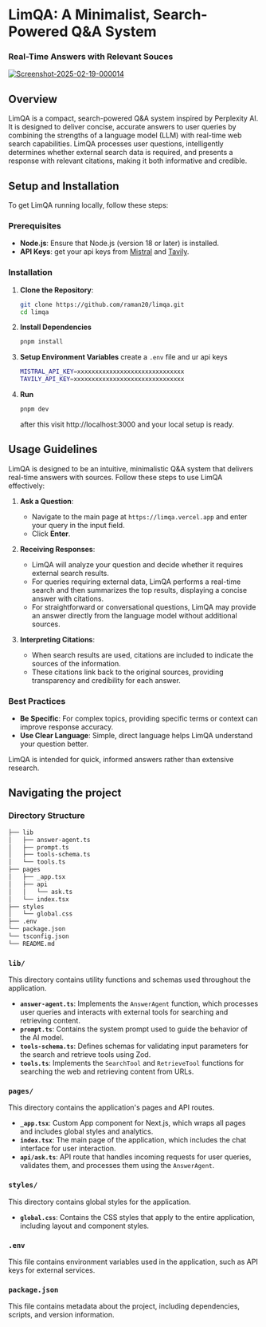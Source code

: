 # LimQA: A Minimalist, Search-Powered Q&A System

### Real-Time Answers with Relevant Souces

<a href="https://ibb.co/yFjZ2955"><img src="https://i.ibb.co/HT8bZSYY/Screenshot-2025-02-19-000014.png" alt="Screenshot-2025-02-19-000014" border="0"></a>

## Overview

LimQA is a compact, search-powered Q&A system inspired by Perplexity AI. It is designed to deliver concise, accurate answers to user queries by combining the strengths of a language model (LLM) with real-time web search capabilities. LimQA processes user questions, intelligently determines whether external search data is required, and presents a response with relevant citations, making it both informative and credible.

## Setup and Installation

To get LimQA running locally, follow these steps:

### Prerequisites

- **Node.js**: Ensure that Node.js (version 18 or later) is installed.
- **API Keys**: get your api keys from [Mistral](https://mistral.ai) and [Tavily](https://tavily.com).

### Installation

1. **Clone the Repository**:
   ```bash
   git clone https://github.com/raman20/limqa.git
   cd limqa
   ```

2. **Install Dependencies**
   ```bash
   pnpm install
   ```

3. **Setup Environment Variables** create a `.env` file and ur api keys
   ```bash
   MISTRAL_API_KEY=xxxxxxxxxxxxxxxxxxxxxxxxxxxxxx
   TAVILY_API_KEY=xxxxxxxxxxxxxxxxxxxxxxxxxxxxxxx
   ```
4. **Run**
   ```bash
   pnpm dev
   ```
   after this visit http://localhost:3000 and your local setup is ready.

## Usage Guidelines

LimQA is designed to be an intuitive, minimalistic Q&A system that delivers real-time answers with sources. Follow these steps to use LimQA effectively:

1. **Ask a Question**:
   - Navigate to the main page at `https://limqa.vercel.app` and enter your query in the input field.
   - Click **Enter**.

2. **Receiving Responses**:
   - LimQA will analyze your question and decide whether it requires external search results.
   - For queries requiring external data, LimQA performs a real-time search and then summarizes the top results, displaying a concise answer with citations.
   - For straightforward or conversational questions, LimQA may provide an answer directly from the language model without additional sources.

3. **Interpreting Citations**:
   - When search results are used, citations are included to indicate the sources of the information.
   - These citations link back to the original sources, providing transparency and credibility for each answer.

### Best Practices

- **Be Specific**: For complex topics, providing specific terms or context can improve response accuracy.
- **Use Clear Language**: Simple, direct language helps LimQA understand your question better.

LimQA is intended for quick, informed answers rather than extensive research.

## Navigating the project

### Directory Structure

``` bash
├── lib
│   ├── answer-agent.ts
│   ├── prompt.ts
│   ├── tools-schema.ts
│   └── tools.ts
├── pages
│   ├── _app.tsx
│   ├── api
│   │   └── ask.ts
│   └── index.tsx
├── styles
│   └── global.css
├── .env
└── package.json
└── tsconfig.json
└── README.md
```

### `lib/`
This directory contains utility functions and schemas used throughout the application.

- **`answer-agent.ts`**: Implements the `AnswerAgent` function, which processes user queries and interacts with external tools for searching and retrieving content.
- **`prompt.ts`**: Contains the system prompt used to guide the behavior of the AI model.
- **`tools-schema.ts`**: Defines schemas for validating input parameters for the search and retrieve tools using Zod.
- **`tools.ts`**: Implements the `SearchTool` and `RetrieveTool` functions for searching the web and retrieving content from URLs.

### `pages/`
This directory contains the application's pages and API routes.

- **`_app.tsx`**: Custom App component for Next.js, which wraps all pages and includes global styles and analytics.
- **`index.tsx`**: The main page of the application, which includes the chat interface for user interaction.
- **`api/ask.ts`**: API route that handles incoming requests for user queries, validates them, and processes them using the `AnswerAgent`.

### `styles/`
This directory contains global styles for the application.

- **`global.css`**: Contains the CSS styles that apply to the entire application, including layout and component styles.

### `.env`
This file contains environment variables used in the application, such as API keys for external services.

### `package.json`
This file contains metadata about the project, including dependencies, scripts, and version information.

